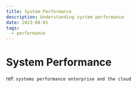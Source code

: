 ```yaml
---
title: System Performance
description: Understanding system performance
date: 2023-08-01
tags:
  - performance
---
```

# System Performance

ref: `systems performance enterprise and the cloud`